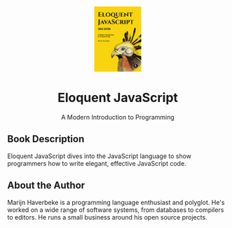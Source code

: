 <p align="center">
  <img src="./cover.png" alt="Cover" height="150">
</p>
<h1 align="center">Eloquent JavaScript</h1>
<p align="center">A Modern Introduction to Programming</p>

## Book Description

Eloquent JavaScript dives into the JavaScript language to show programmers how to write elegant, effective JavaScript code.

## About the Author

Marijn Haverbeke is a programming language enthusiast and polyglot. He's worked on a wide range of software systems, from databases to compilers to editors. He runs a small business around his open source projects.
